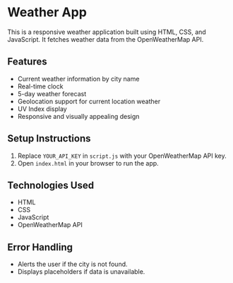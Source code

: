 # Weather App

This is a responsive weather application built using HTML, CSS, and JavaScript. It fetches weather data from the OpenWeatherMap API.

## Features

- Current weather information by city name
- Real-time clock
- 5-day weather forecast
- Geolocation support for current location weather
- UV Index display
- Responsive and visually appealing design

## Setup Instructions

1. Replace `YOUR_API_KEY` in `script.js` with your OpenWeatherMap API key.
2. Open `index.html` in your browser to run the app.

## Technologies Used

- HTML
- CSS
- JavaScript
- OpenWeatherMap API

## Error Handling

- Alerts the user if the city is not found.
- Displays placeholders if data is unavailable.
